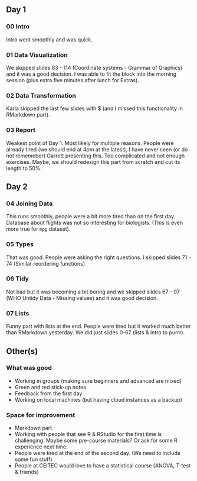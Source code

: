 ## Day 1

### 00 Intro

Intro went smoothly and was quick. 

### 01 Data Visualization

We skipped slides 83 - 114 (Coordinate systems - Grammar of Graphics) and it was a good decision. I was able to fit the block into the morning session (plus extra five minutes after lunch for Extras).

### 02 Data Transformation

Karla skipped the last few slides with $ (and I missed this functionality in RMarkdown part).

### 03 Report

Weakest point of Day 1. Most likely for multiple reasons. People were already tired (we should end at 4pm at the latest), I have never seen (or do not rememeber) Garrett presenting this. Too complicated and not enough exercises. Maybe, we should redesign this part from scratch and cut its length to 50%.

## Day 2

### 04 Joining Data

This runs smoothly, people were a bit more tired than on the first day. Database about flights was not so interesting for biologists. (This is even more true for `mpg` dataset).

### 05 Types

That was good. People were asking the right questions. I skipped slides 71 - 74 (Similar reordering functions)

### 06 Tidy

Not bad but it was becoming a bit boring and we skipped slides 67 - 97 (WHO Untidy Data - Missing values) and it was good decision.

### 07 Lists

Funny part with lists at the end. People were tired but it worked much better than RMarkdown yesterday. We did just slides 0-67 (lists & intro to purrr).

## Other(s)

### What was good

* Working in groups (making sure beginners and advanced are mixed)
* Green and red stick-up notes
* Feedback from the first day
* Working on local machines (but having cloud instances as a backup)

### Space for improvement

* Markdown part
* Working with people that see R & RStudio for the first time is challenging. Maybe some pre-course materials? Or ask for some R experience next time.
* People were tired at the end of the second day. (We need to include some fun stuff)
* People at CEITEC would love to have a statistical course (ANOVA, T-test & friends)